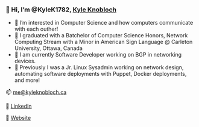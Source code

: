 ### 👋 Hi, I’m @KyleK1782, [Kyle Knobloch](https://kyleknobloch.ca)</h1>

- 👀 I’m interested in Computer Science and how computers communicate with each outher!
- 🏫 I graduated with a Batchelor of Computer Science Honors, Network Computing Stream with a Minor in American Sign Language @ Carleton University, Ottawa, Canada
- ‍💼 I am currently  Software Developer working on BGP in networking devices.
- 🔨 Previously I was a  Jr. Linux Sysadmin working on network design, automating software deployments with Puppet, Docker deployments, and more!

📫 [me@kyleknobloch.ca](mailto:me@kyleknobloch.ca)

💬 [LinkedIn](https://www.linkedin.com/in/kylejknobloch/) 

🤖 [Website](https://kyleknobloch.ca/)


<!---
KyleK1782/KyleK1782 is a ✨ special ✨ repository because its `README.md` (this file) appears on your GitHub profile.
You can click the Preview link to take a look at your changes.
--->
